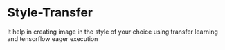 # Style-Transfer
It help in creating image in the style of your choice using transfer learning and tensorflow eager execution
